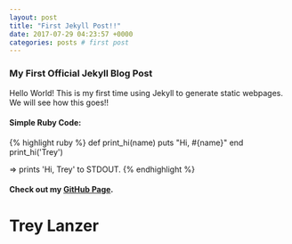 ```yaml
---
layout: post
title: "First Jekyll Post!!"
date: 2017-07-29 04:23:57 +0000
categories: posts # first post
---
```

### My First Official Jekyll Blog Post
Hello World! This is my first time using Jekyll to generate static webpages. We will see how this goes!!

#### Simple Ruby Code:
{% highlight ruby %}
def print_hi(name)
  puts "Hi, #{name}"
end
print_hi('Trey')

=> prints 'Hi, Trey' to STDOUT.
{% endhighlight %}

#### Check out my [GitHub Page][github-page].
# Trey Lanzer
[github-page]: https://github.com/TexasBullet26
